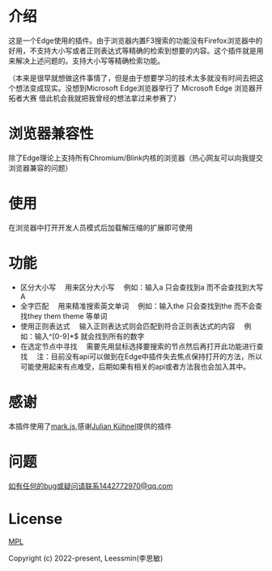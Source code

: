 # 介绍
这是一个Edge使用的插件。由于浏览器内置F3搜索的功能没有Firefox浏览器中的好用，不支持大小写或者正则表达式等精确的检索到想要的内容。这个插件就是用来解决上述问题的。支持大小写等精确检索功能。

（本来是很早就想做这件事情了，但是由于想要学习的技术太多就没有时间去把这个想法变成现实。没想到Microsoft Edge浏览器举行了 Microsoft Edge 浏览器开拓者大赛 借此机会我就把我曾经的想法拿过来参赛了）

# 浏览器兼容性
除了Edge理论上支持所有Chromium/Blink内核的浏览器（热心网友可以向我提交浏览器兼容的问题）

# 使用
在浏览器中打开开发人员模式后加载解压缩的扩展即可使用

# 功能
- 区分大小写 &emsp;用来区分大小写 &emsp;例如：输入a 只会查找到a 而不会查找到大写A
- 全字匹配 &emsp;用来精准搜索英文单词 &emsp;例如：输入the 只会查找到the 而不会查找they them theme 等单词
- 使用正则表达式 &emsp;输入正则表达式则会匹配到符合正则表达式的内容 &emsp;例如：输入^[0-9]*$  就会找到所有的数字
- 在选定节点中寻找 &emsp;需要先用鼠标选择要搜索的节点然后再打开此功能进行查找 &emsp;注：目前没有api可以做到在Edge中插件失去焦点保持打开的方法，所以可能使用起来有点难受，后期如果有相关的api或者方法我也会加入其中。

# 感谢
本插件使用了[mark.js](https://github.com/julmot/mark.js),感谢[Julian Kühnel](https://github.com/julmot)提供的插件

# 问题
如有任何的bug或疑问请联系1442772970@qq.com

# License
[MPL](https://opensource.org/licenses/MPL-2.0)

Copyright (c) 2022-present, Leessmin(李思敏)